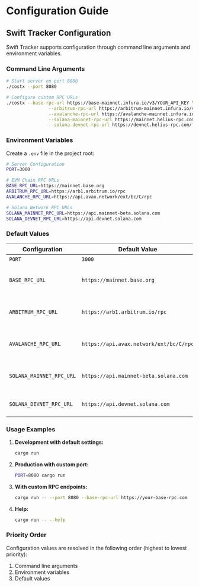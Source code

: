 # Configuration Guide

## Swift Tracker Configuration

Swift Tracker supports configuration through command line arguments and environment variables.

### Command Line Arguments

```bash
# Start server on port 8080
./costx --port 8080

# Configure custom RPC URLs
./costx --base-rpc-url https://base-mainnet.infura.io/v3/YOUR_API_KEY \
                --arbitrum-rpc-url https://arbitrum-mainnet.infura.io/v3/YOUR_API_KEY \
                --avalanche-rpc-url https://avalanche-mainnet.infura.io/v3/YOUR_API_KEY \
                --solana-mainnet-rpc-url https://mainnet.helius-rpc.com/?api-key=YOUR_API_KEY \
                --solana-devnet-rpc-url https://devnet.helius-rpc.com/?api-key=YOUR_API_KEY
```

### Environment Variables

Create a `.env` file in the project root:

```bash
# Server Configuration
PORT=3000

# EVM Chain RPC URLs
BASE_RPC_URL=https://mainnet.base.org
ARBITRUM_RPC_URL=https://arb1.arbitrum.io/rpc
AVALANCHE_RPC_URL=https://api.avax.network/ext/bc/C/rpc

# Solana Network RPC URLs
SOLANA_MAINNET_RPC_URL=https://api.mainnet-beta.solana.com
SOLANA_DEVNET_RPC_URL=https://api.devnet.solana.com
```

### Default Values

| Configuration | Default Value | Description |
|---------------|---------------|-------------|
| `PORT` | `3000` | Server port |
| `BASE_RPC_URL` | `https://mainnet.base.org` | Base network RPC endpoint |
| `ARBITRUM_RPC_URL` | `https://arb1.arbitrum.io/rpc` | Arbitrum network RPC endpoint |
| `AVALANCHE_RPC_URL` | `https://api.avax.network/ext/bc/C/rpc` | Avalanche network RPC endpoint |
| `SOLANA_MAINNET_RPC_URL` | `https://api.mainnet-beta.solana.com` | Solana mainnet RPC endpoint |
| `SOLANA_DEVNET_RPC_URL` | `https://api.devnet.solana.com` | Solana devnet RPC endpoint |

### Usage Examples

1. **Development with default settings:**
   ```bash
   cargo run
   ```

2. **Production with custom port:**
   ```bash
   PORT=8080 cargo run
   ```

3. **With custom RPC endpoints:**
   ```bash
   cargo run -- --port 8080 --base-rpc-url https://your-base-rpc.com
   ```

4. **Help:**
   ```bash
   cargo run -- --help
   ```

### Priority Order

Configuration values are resolved in the following order (highest to lowest priority):
1. Command line arguments
2. Environment variables
3. Default values 